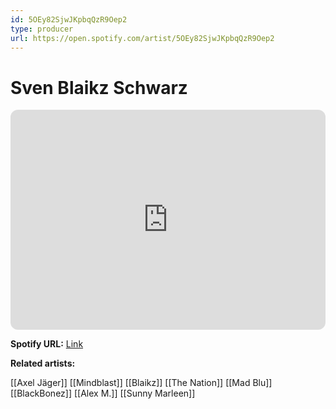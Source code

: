 ```yaml
---
id: 5OEy82SjwJKpbqQzR9Oep2
type: producer
url: https://open.spotify.com/artist/5OEy82SjwJKpbqQzR9Oep2
---
```

# Sven Blaikz Schwarz

<iframe style="border-radius:12px" src="https://open.spotify.com/embed/artist/5OEy82SjwJKpbqQzR9Oep2" width="100%" height="352" frameBorder="0" allowfullscreen="" allow="autoplay; clipboard-write; encrypted-media; fullscreen; picture-in-picture" loading="lazy"></iframe>

**Spotify URL:** [Link](https://open.spotify.com/artist/5OEy82SjwJKpbqQzR9Oep2)

**Related artists:**

[[Axel Jäger]]
[[Mindblast]]
[[Blaikz]]
[[The Nation]]
[[Mad Blu]]
[[BlackBonez]]
[[Alex M.]]
[[Sunny Marleen]]
